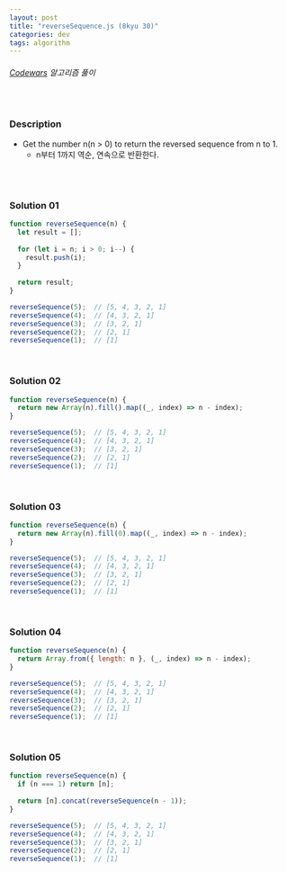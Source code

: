 ```yaml
---
layout: post
title: "reverseSequence.js (8kyu 30)"
categories: dev
tags: algorithm
---
```


###### [Codewars](https://www.codewars.com) 알고리즘 풀이

<br>

### Description

- Get the number n(n \> 0) to return the reversed sequence from n to 1.
  - n부터 1까지 역순, 연속으로 반환한다.

<br>

<br>

### Solution 01

```js
function reverseSequence(n) {
  let result = [];
  
  for (let i = n; i > 0; i--) {
    result.push(i);
  }
  
  return result;
}

reverseSequence(5);  // [5, 4, 3, 2, 1]
reverseSequence(4);  // [4, 3, 2, 1]
reverseSequence(3);  // [3, 2, 1]
reverseSequence(2);  // [2, 1]
reverseSequence(1);  // [1]
```

<br>

### Solution 02

```js
function reverseSequence(n) {
  return new Array(n).fill().map((_, index) => n - index);
}

reverseSequence(5);  // [5, 4, 3, 2, 1]
reverseSequence(4);  // [4, 3, 2, 1]
reverseSequence(3);  // [3, 2, 1]
reverseSequence(2);  // [2, 1]
reverseSequence(1);  // [1]
```

<br>

### Solution 03

```js
function reverseSequence(n) {
  return new Array(n).fill(0).map((_, index) => n - index);
}

reverseSequence(5);  // [5, 4, 3, 2, 1]
reverseSequence(4);  // [4, 3, 2, 1]
reverseSequence(3);  // [3, 2, 1]
reverseSequence(2);  // [2, 1]
reverseSequence(1);  // [1]
```

<br>

### Solution 04

```js
function reverseSequence(n) {
  return Array.from({ length: n }, (_, index) => n - index);
}

reverseSequence(5);  // [5, 4, 3, 2, 1]
reverseSequence(4);  // [4, 3, 2, 1]
reverseSequence(3);  // [3, 2, 1]
reverseSequence(2);  // [2, 1]
reverseSequence(1);  // [1]
```

<br>

### Solution 05

```js
function reverseSequence(n) {
  if (n === 1) return [n];
  
  return [n].concat(reverseSequence(n - 1));
}

reverseSequence(5);  // [5, 4, 3, 2, 1]
reverseSequence(4);  // [4, 3, 2, 1]
reverseSequence(3);  // [3, 2, 1]
reverseSequence(2);  // [2, 1]
reverseSequence(1);  // [1]
```

<br>

<br>